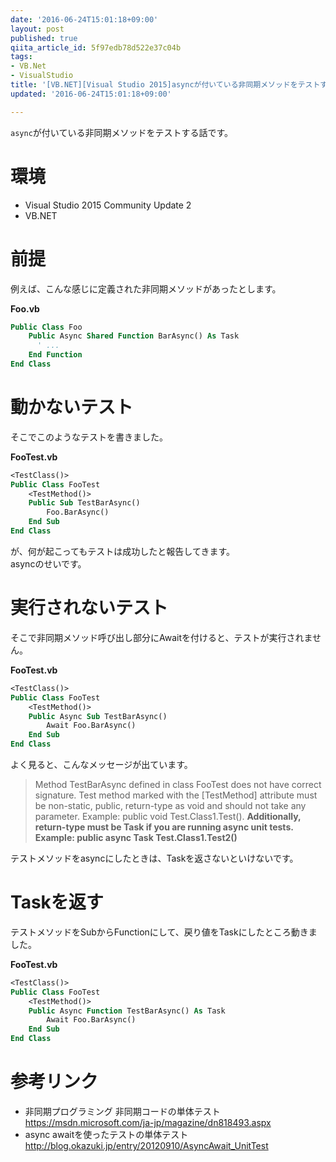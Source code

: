 ```yaml
---
date: '2016-06-24T15:01:18+09:00'
layout: post
published: true
qiita_article_id: 5f97edb78d522e37c04b
tags:
- VB.Net
- VisualStudio
title: '[VB.NET][Visual Studio 2015]asyncが付いている非同期メソッドをテストする'
updated: '2016-06-24T15:01:18+09:00'

---
```

`async`が付いている非同期メソッドをテストする話です。  
  
# 環境  
  
- Visual Studio 2015 Community Update 2  
- VB.NET  
  
# 前提  
  
例えば、こんな感じに定義された非同期メソッドがあったとします。  
  
**Foo.vb**  
```vbnet:Foo.vb
Public Class Foo
    Public Async Shared Function BarAsync() As Task
      ' ...
    End Function
End Class
```  
  
# 動かないテスト  
  
そこでこのようなテストを書きました。  
  
**FooTest.vb**  
```vbnet:FooTest.vb
<TestClass()>
Public Class FooTest
    <TestMethod()>
    Public Sub TestBarAsync()
        Foo.BarAsync()
    End Sub
End Class
```  
  
が、何が起こってもテストは成功したと報告してきます。  
asyncのせいです。  
  
# 実行されないテスト  
  
そこで非同期メソッド呼び出し部分にAwaitを付けると、テストが実行されません。  
  
**FooTest.vb**  
```vbnet:FooTest.vb
<TestClass()>
Public Class FooTest
    <TestMethod()>
    Public Async Sub TestBarAsync()
        Await Foo.BarAsync()
    End Sub
End Class
```  
  
よく見ると、こんなメッセージが出ています。  
  
  
> Method TestBarAsync defined in class FooTest does not have correct signature. Test method marked with the [TestMethod] attribute must be non-static, public, return-type as void  and should not take any parameter. Example: public void Test.Class1.Test(). __Additionally, return-type must be Task if you are running async unit tests. Example: public async Task Test.Class1.Test2()__  
  
テストメソッドをasyncにしたときは、Taskを返さないといけないです。  
  
# Taskを返す  
  
テストメソッドをSubからFunctionにして、戻り値をTaskにしたところ動きました。  
  
**FooTest.vb**  
```vbnet:FooTest.vb
<TestClass()>
Public Class FooTest
    <TestMethod()>
    Public Async Function TestBarAsync() As Task
        Await Foo.BarAsync()
    End Sub
End Class
```  
  
# 参考リンク  
  
- 非同期プログラミング 非同期コードの単体テスト   
https://msdn.microsoft.com/ja-jp/magazine/dn818493.aspx  
- async awaitを使ったテストの単体テスト  
http://blog.okazuki.jp/entry/20120910/AsyncAwait_UnitTest  
